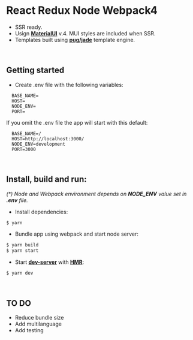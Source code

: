 # React Redux Node Webpack4

- SSR ready.
- Usign **[MaterialUI](https://material-ui.com/getting-started/usage/)** v.4. MUI styles are included when SSR.
- Templates built using **[pug/jade](https://pugjs.org/api/getting-started.html)** template engine.
  
&nbsp;
## Getting started

- Create .env file with the following variables:

```
  BASE_NAME=
  HOST=
  NODE_ENV=
  PORT=
```
  
If you omit the .env file the app will start with this default:
  
```
  BASE_NAME=/
  HOST=http://localhost:3000/
  NODE_ENV=development
  PORT=3000
```
  
&nbsp;
## Install, build and run:
*(\*) Node and Webpack environment depends on **NODE_ENV** value set in **.env** file.*  

- Install dependencies:  
```bash
$ yarn
```
  
- Bundle app using webpack and start node server:  
```sh
$ yarn build
$ yarn start
```

- Start **[dev-server](https://webpack.js.org/configuration/dev-server)** with **[HMR](https://webpack.js.org/concepts/hot-module-replacement/)**:  
```Shell
$ yarn dev
```
  
&nbsp;
## TO DO
- Reduce bundle size
- Add multilanguage
- Add testing

